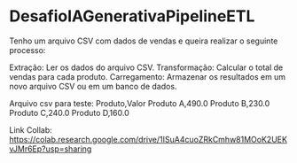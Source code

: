 # DesafioIAGenerativaPipelineETL
Tenho um arquivo CSV com dados de vendas e queira realizar o seguinte processo: 

Extração: Ler os dados do arquivo CSV.
Transformação: Calcular o total de vendas para cada produto.
Carregamento: Armazenar os resultados em um novo arquivo CSV ou em um banco de dados.

Arquivo csv para teste:
Produto,Valor
Produto A,490.0
Produto B,230.0
Produto C,240.0
Produto D,160.0

Link Collab: https://colab.research.google.com/drive/1ISuA4cuoZRkCmhw81MOoK2UEKvJMr6Ep?usp=sharing
